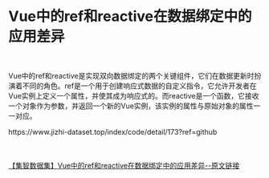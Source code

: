 <h1>Vue中的ref和reactive在数据绑定中的应用差异</h1><br /><p>Vue中的ref和reactive是实现双向数据绑定的两个关键组件，它们在数据更新时扮演着不同的角色。ref是一个用于创建响应式数据的自定义指令，它允许开发者在Vue实例上定义一个属性，并使其成为响应式的。而reactive是一个函数，它接收一个对象作为参数，并返回一个新的Vue实例，该实例的属性与原始对象的属性一一对应。</p><p>https://www.jizhi-dataset.top/index/code/detail/173?ref=github</p><br /><br /><a href="https://www.jizhi-dataset.top/index/code/detail/173?ref=github" target="_blank">【集智数据集】Vue中的ref和reactive在数据绑定中的应用差异--原文链接</a>